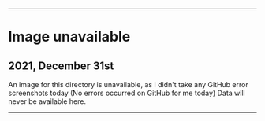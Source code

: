 
***

# Image unavailable

## 2021, December 31st

An image for this directory is unavailable, as I didn't take any GitHub error screenshots today (No errors occurred on GitHub for me today) Data will never be available here.

***
